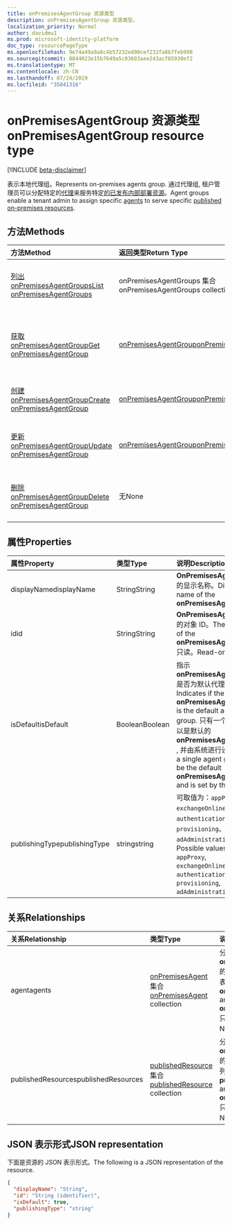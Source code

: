 ```yaml
---
title: onPremisesAgentGroup 资源类型
description: onPremisesAgentGroup 资源类型。
localization_priority: Normal
author: davidmu1
ms.prod: microsoft-identity-platform
doc_type: resourcePageType
ms.openlocfilehash: 9e74a49a9a8c4b57232ed90cef232fa8b7feb998
ms.sourcegitcommit: 8844023e15b7649a5c03603aee243acf85930ef2
ms.translationtype: MT
ms.contentlocale: zh-CN
ms.lasthandoff: 07/24/2019
ms.locfileid: "35841316"
---
```

# <a name="onpremisesagentgroup-resource-type"></a><span data-ttu-id="3c860-103">onPremisesAgentGroup 资源类型</span><span class="sxs-lookup"><span data-stu-id="3c860-103">onPremisesAgentGroup resource type</span></span>

[!INCLUDE [beta-disclaimer](../../includes/beta-disclaimer.md)]

<span data-ttu-id="3c860-104">表示本地代理组。</span><span class="sxs-lookup"><span data-stu-id="3c860-104">Represents on-premises agents group.</span></span> <span data-ttu-id="3c860-105">通过代理组, 租户管理员可以分配特定的[代理](onpremisesagent.md)来服务特定[的已发布内部部署资源](publishedresource.md)。</span><span class="sxs-lookup"><span data-stu-id="3c860-105">Agent groups enable a tenant admin to assign specific [agents](onpremisesagent.md) to serve specific [published on-premises resources](publishedresource.md).</span></span>

## <a name="methods"></a><span data-ttu-id="3c860-106">方法</span><span class="sxs-lookup"><span data-stu-id="3c860-106">Methods</span></span>

| <span data-ttu-id="3c860-107">方法</span><span class="sxs-lookup"><span data-stu-id="3c860-107">Method</span></span>       | <span data-ttu-id="3c860-108">返回类型</span><span class="sxs-lookup"><span data-stu-id="3c860-108">Return Type</span></span> | <span data-ttu-id="3c860-109">说明</span><span class="sxs-lookup"><span data-stu-id="3c860-109">Description</span></span> |
|:-------------|:------------|:------------|
| [<span data-ttu-id="3c860-110">列出 onPremisesAgentGroups</span><span class="sxs-lookup"><span data-stu-id="3c860-110">List onPremisesAgentGroups</span></span>](../api/onpremisesagentgroup-list.md) | <span data-ttu-id="3c860-111">onPremisesAgentGroups 集合</span><span class="sxs-lookup"><span data-stu-id="3c860-111">onPremisesAgentGroups collection</span></span> | <span data-ttu-id="3c860-112">获取**onPremisesAgentGroup**对象集合。</span><span class="sxs-lookup"><span data-stu-id="3c860-112">Get an **onPremisesAgentGroup** objects collection.</span></span> |
| [<span data-ttu-id="3c860-113">获取 onPremisesAgentGroup</span><span class="sxs-lookup"><span data-stu-id="3c860-113">Get onPremisesAgentGroup</span></span>](../api/onpremisesagentgroup-get.md) | [<span data-ttu-id="3c860-114">onPremisesAgentGroup</span><span class="sxs-lookup"><span data-stu-id="3c860-114">onPremisesAgentGroup</span></span>](onpremisesagentgroup.md) | <span data-ttu-id="3c860-115">读取**onPremisesAgentGroup**对象的属性和关系。</span><span class="sxs-lookup"><span data-stu-id="3c860-115">Read the properties and relationships of an **onPremisesAgentGroup** object.</span></span> |
| [<span data-ttu-id="3c860-116">创建 onPremisesAgentGroup</span><span class="sxs-lookup"><span data-stu-id="3c860-116">Create onPremisesAgentGroup</span></span>](../api/onpremisesagentgroup-post.md)  | [<span data-ttu-id="3c860-117">onPremisesAgentGroup</span><span class="sxs-lookup"><span data-stu-id="3c860-117">onPremisesAgentGroup</span></span>](onpremisesagentgroup.md) | <span data-ttu-id="3c860-118">创建新的**onPremisesAgentGroup**。</span><span class="sxs-lookup"><span data-stu-id="3c860-118">Create a new **onPremisesAgentGroup**.</span></span> |
| [<span data-ttu-id="3c860-119">更新 onPremisesAgentGroup</span><span class="sxs-lookup"><span data-stu-id="3c860-119">Update onPremisesAgentGroup</span></span>](../api/onpremisesagentgroup-update.md) | [<span data-ttu-id="3c860-120">onPremisesAgentGroup</span><span class="sxs-lookup"><span data-stu-id="3c860-120">onPremisesAgentGroup</span></span>](onpremisesagentgroup.md) | <span data-ttu-id="3c860-121">更新**onPremisesAgentGroup**对象。</span><span class="sxs-lookup"><span data-stu-id="3c860-121">Update an **onPremisesAgentGroup** object.</span></span> |
| [<span data-ttu-id="3c860-122">删除 onPremisesAgentGroup</span><span class="sxs-lookup"><span data-stu-id="3c860-122">Delete  onPremisesAgentGroup</span></span>](../api/onpremisesagentgroup-delete.md) | <span data-ttu-id="3c860-123">无</span><span class="sxs-lookup"><span data-stu-id="3c860-123">None</span></span> | <span data-ttu-id="3c860-124">删除**onPremisesAgentGroup**对象。</span><span class="sxs-lookup"><span data-stu-id="3c860-124">Delete an **onPremisesAgentGroup** object.</span></span> |

## <a name="properties"></a><span data-ttu-id="3c860-125">属性</span><span class="sxs-lookup"><span data-stu-id="3c860-125">Properties</span></span>

| <span data-ttu-id="3c860-126">属性</span><span class="sxs-lookup"><span data-stu-id="3c860-126">Property</span></span>     | <span data-ttu-id="3c860-127">类型</span><span class="sxs-lookup"><span data-stu-id="3c860-127">Type</span></span>        | <span data-ttu-id="3c860-128">说明</span><span class="sxs-lookup"><span data-stu-id="3c860-128">Description</span></span> |
|:-------------|:------------|:------------|
|<span data-ttu-id="3c860-129">displayName</span><span class="sxs-lookup"><span data-stu-id="3c860-129">displayName</span></span>|<span data-ttu-id="3c860-130">String</span><span class="sxs-lookup"><span data-stu-id="3c860-130">String</span></span>|<span data-ttu-id="3c860-131">**OnPremisesAgentGroup**的显示名称。</span><span class="sxs-lookup"><span data-stu-id="3c860-131">Display name of the **onPremisesAgentGroup**.</span></span>|
|<span data-ttu-id="3c860-132">id</span><span class="sxs-lookup"><span data-stu-id="3c860-132">id</span></span>|<span data-ttu-id="3c860-133">String</span><span class="sxs-lookup"><span data-stu-id="3c860-133">String</span></span>| <span data-ttu-id="3c860-134">**OnPremisesAgentGroup**的对象 ID。</span><span class="sxs-lookup"><span data-stu-id="3c860-134">The object ID of the **onPremisesAgentGroup**.</span></span> <span data-ttu-id="3c860-135">只读。</span><span class="sxs-lookup"><span data-stu-id="3c860-135">Read-only.</span></span>|
|<span data-ttu-id="3c860-136">isDefault</span><span class="sxs-lookup"><span data-stu-id="3c860-136">isDefault</span></span>|<span data-ttu-id="3c860-137">Boolean</span><span class="sxs-lookup"><span data-stu-id="3c860-137">Boolean</span></span>|<span data-ttu-id="3c860-138">指示**onPremisesAgentGroup**是否为默认代理组。</span><span class="sxs-lookup"><span data-stu-id="3c860-138">Indicates if the **onPremisesAgentGroup** is the default agent group.</span></span> <span data-ttu-id="3c860-139">只有一个代理组可以是默认的**onPremisesAgentGroup** , 并由系统进行设置。</span><span class="sxs-lookup"><span data-stu-id="3c860-139">Only a single agent group can be the default **onPremisesAgentGroup** and is set by the system.</span></span>|
|<span data-ttu-id="3c860-140">publishingType</span><span class="sxs-lookup"><span data-stu-id="3c860-140">publishingType</span></span>|<span data-ttu-id="3c860-141">string</span><span class="sxs-lookup"><span data-stu-id="3c860-141">string</span></span>| <span data-ttu-id="3c860-142">可取值为：`appProxy`、`exchangeOnline`、`authentication`、`provisioning`、`adAdministration`。</span><span class="sxs-lookup"><span data-stu-id="3c860-142">Possible values are: `appProxy`, `exchangeOnline`, `authentication`, `provisioning`, `adAdministration`.</span></span>|

## <a name="relationships"></a><span data-ttu-id="3c860-143">关系</span><span class="sxs-lookup"><span data-stu-id="3c860-143">Relationships</span></span>

| <span data-ttu-id="3c860-144">关系</span><span class="sxs-lookup"><span data-stu-id="3c860-144">Relationship</span></span> | <span data-ttu-id="3c860-145">类型</span><span class="sxs-lookup"><span data-stu-id="3c860-145">Type</span></span>        | <span data-ttu-id="3c860-146">说明</span><span class="sxs-lookup"><span data-stu-id="3c860-146">Description</span></span> |
|:-------------|:------------|:------------|
|<span data-ttu-id="3c860-147">agent</span><span class="sxs-lookup"><span data-stu-id="3c860-147">agents</span></span>|<span data-ttu-id="3c860-148">[onPremisesAgent](onpremisesagent.md)集合</span><span class="sxs-lookup"><span data-stu-id="3c860-148">[onPremisesAgent](onpremisesagent.md) collection</span></span>| <span data-ttu-id="3c860-149">分配给**onPremisesAgentGroup**的**onPremisesAgent**的列表。</span><span class="sxs-lookup"><span data-stu-id="3c860-149">List of **onPremisesAgent** that are assigned to an **onPremisesAgentGroup**.</span></span> <span data-ttu-id="3c860-150">只读。</span><span class="sxs-lookup"><span data-stu-id="3c860-150">Read-only.</span></span> <span data-ttu-id="3c860-151">可为 Null。</span><span class="sxs-lookup"><span data-stu-id="3c860-151">Nullable.</span></span>|
|<span data-ttu-id="3c860-152">publishedResources</span><span class="sxs-lookup"><span data-stu-id="3c860-152">publishedResources</span></span>|<span data-ttu-id="3c860-153">[publishedResource](publishedresource.md)集合</span><span class="sxs-lookup"><span data-stu-id="3c860-153">[publishedResource](publishedresource.md) collection</span></span>| <span data-ttu-id="3c860-154">分配给**onPremisesAgentGroup**的**publishedResource**的列表。</span><span class="sxs-lookup"><span data-stu-id="3c860-154">List of **publishedResource** that are assigned to an **onPremisesAgentGroup**.</span></span> <span data-ttu-id="3c860-155">只读。</span><span class="sxs-lookup"><span data-stu-id="3c860-155">Read-only.</span></span> <span data-ttu-id="3c860-156">可为 Null。</span><span class="sxs-lookup"><span data-stu-id="3c860-156">Nullable.</span></span>|

## <a name="json-representation"></a><span data-ttu-id="3c860-157">JSON 表示形式</span><span class="sxs-lookup"><span data-stu-id="3c860-157">JSON representation</span></span>

<span data-ttu-id="3c860-158">下面是资源的 JSON 表示形式。</span><span class="sxs-lookup"><span data-stu-id="3c860-158">The following is a JSON representation of the resource.</span></span>

<!-- {
  "blockType": "resource",
  "optionalProperties": [

  ],
  "@odata.type": "microsoft.graph.onPremisesAgentGroup",
  "baseType": "",
  "keyProperty": "id"
}-->

```json
{
  "displayName": "String",
  "id": "String (identifier)",
  "isDefault": true,
  "publishingType": "string"
}
```

<!-- uuid: 16cd6b66-4b1a-43a1-adaf-3a886856ed98
2019-02-04 14:57:30 UTC -->
<!-- {
  "type": "#page.annotation",
  "description": "onPremisesAgentGroup resource",
  "keywords": "",
  "section": "documentation",
  "tocPath": ""
}-->
